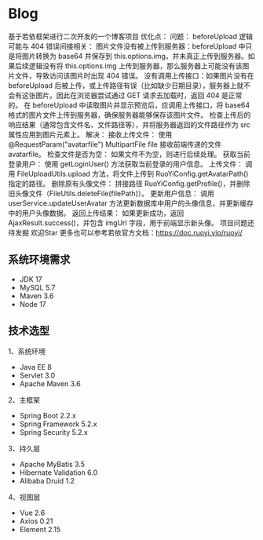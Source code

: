 # Blog
基于若依框架进行二次开发的一个博客项目
优化点：
 问题：
      beforeUpload 逻辑可能与 404 错误间接相关：
      图片文件没有被上传到服务器：beforeUpload 中只是将图片转换为 base64 并保存到 this.options.img，并未真正上传到服务器。如果后续逻辑没有将 this.options.img 上传到服务器，那么服务器上可能没有该图片文件，导致访问该图片时出现 404 错误。
      没有调用上传接口：如果图片没有在 beforeUpload 后被上传，或上传路径有误（比如缺少日期目录），服务器上就不会有这张图片。因此在浏览器尝试通过 GET 请求去加载时，返回 404 是正常的。
      在 beforeUpload 中读取图片并显示预览后，应调用上传接口，将 base64 格式的图片文件上传到服务器，确保服务器能够保存该图片文件。
      检查上传后的响应结果（通常包含文件名、文件路径等），并将服务器返回的文件路径作为 src 属性应用到图片元素上。
  解决：
      接收上传文件：
      使用 @RequestParam("avatarfile") MultipartFile file 接收前端传递的文件 avatarfile。
      检查文件是否为空：
      如果文件不为空，则进行后续处理。
      获取当前登录用户：
      使用 getLoginUser() 方法获取当前登录的用户信息。
      上传文件：
      调用 FileUploadUtils.upload 方法，将文件上传到 RuoYiConfig.getAvatarPath() 指定的路径。
      删除原有头像文件：
      拼接路径 RuoYiConfig.getProfile()，并删除旧头像文件（FileUtils.deleteFile(filePath)）。
      更新用户信息：
      调用 userService.updateUserAvatar 方法更新数据库中用户的头像信息，并更新缓存中的用户头像数据。
      返回上传结果：
      如果更新成功，返回 AjaxResult.success()，并包含 imgUrl 字段，用于前端显示新头像。
项目问题还待发掘 欢迎Star  更多也可以参考若依官方文档：https://doc.ruoyi.vip/ruoyi/
## 系统环境需求

- JDK 17
- MySQL  5.7
- Maven 3.6
- Node 17

## 技术选型

1、系统环境

- Java EE 8
- Servlet 3.0
- Apache Maven 3.6

2、主框架

- Spring Boot 2.2.x
- Spring Framework 5.2.x
- Spring Security 5.2.x

3、持久层

- Apache MyBatis 3.5
- Hibernate Validation 6.0
- Alibaba Druid 1.2

4、视图层

- Vue 2.6
- Axios 0.21
- Element 2.15

